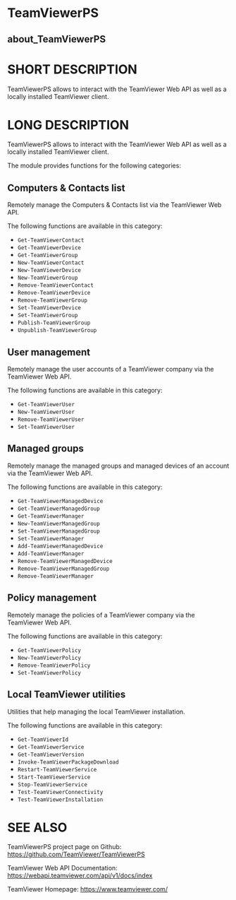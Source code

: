 # TeamViewerPS

## about_TeamViewerPS

# SHORT DESCRIPTION

TeamViewerPS allows to interact with the TeamViewer Web API as well as a locally
installed TeamViewer client.

# LONG DESCRIPTION

TeamViewerPS allows to interact with the TeamViewer Web API as well as a locally
installed TeamViewer client.

The module provides functions for the following categories:

## Computers & Contacts list

Remotely manage the Computers & Contacts list via the TeamViewer Web API.

The following functions are available in this category:

- `Get-TeamViewerContact`
- `Get-TeamViewerDevice`
- `Get-TeamViewerGroup`
- `New-TeamViewerContact`
- `New-TeamViewerDevice`
- `New-TeamViewerGroup`
- `Remove-TeamViewerContact`
- `Remove-TeamViewerDevice`
- `Remove-TeamViewerGroup`
- `Set-TeamViewerDevice`
- `Set-TeamViewerGroup`
- `Publish-TeamViewerGroup`
- `Unpublish-TeamViewerGroup`

## User management

Remotely manage the user accounts of a TeamViewer company via the TeamViewer
Web API.

The following functions are available in this category:

- `Get-TeamViewerUser`
- `New-TeamViewerUser`
- `Remove-TeamViewerUser`
- `Set-TeamViewerUser`

## Managed groups

Remotely manage the managed groups and managed devices of an account via the
TeamViewer Web API.

The following functions are available in this category:

- `Get-TeamViewerManagedDevice`
- `Get-TeamViewerManagedGroup`
- `Get-TeamViewerManager`
- `New-TeamViewerManagedGroup`
- `Set-TeamViewerManagedGroup`
- `Set-TeamViewerManager`
- `Add-TeamViewerManagedDevice`
- `Add-TeamViewerManager`
- `Remove-TeamViewerManagedDevice`
- `Remove-TeamViewerManagedGroup`
- `Remove-TeamViewerManager`

## Policy management

Remotely manage the policies of a TeamViewer company via the TeamViewer Web API.

The following functions are available in this category:

- `Get-TeamViewerPolicy`
- `New-TeamViewerPolicy`
- `Remove-TeamViewerPolicy`
- `Set-TeamViewerPolicy`

## Local TeamViewer utilities

Utilities that help managing the local TeamViewer installation.

The following functions are available in this category:

- `Get-TeamViewerId`
- `Get-TeamViewerService`
- `Get-TeamViewerVersion`
- `Invoke-TeamViewerPackageDownload`
- `Restart-TeamViewerService`
- `Start-TeamViewerService`
- `Stop-TeamViewerService`
- `Test-TeamViewerConnectivity`
- `Test-TeamViewerInstallation`

# SEE ALSO

TeamViewerPS project page on Github: <https://github.com/TeamViewer/TeamViewerPS>

TeamViewer Web API Documentation: <https://webapi.teamviewer.com/api/v1/docs/index>

TeamViewer Homepage: <https://www.teamviewer.com/>
